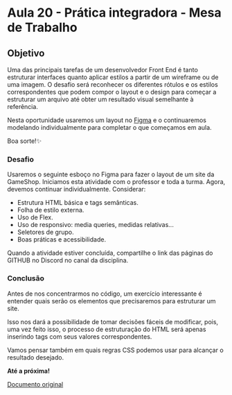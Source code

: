 # Aula 20 - Prática integradora - Mesa de Trabalho

## Objetivo

Uma das principais tarefas de um desenvolvedor Front End é tanto estruturar interfaces quanto aplicar estilos a partir de um wireframe ou de uma imagem. O desafio será reconhecer os diferentes rótulos e os estilos correspondentes que podem compor o layout e o design para começar a estruturar um arquivo até obter um resultado visual semelhante à referência.

Nesta oportunidade usaremos um layout no [Figma](https://https://www.figma.com/file/jWj6ekQOXZoNz2ajxzC9n4/Aula-integradora---Game-Shop?node-id=0%3A1) e o continuaremos modelando individualmente para completar o que começamos em aula.

Boa sorte!✨

### Desafio

Usaremos o seguinte esboço no Figma para fazer o layout de um site da GameShop. Iniciamos esta atividade com o professor e toda a turma. Agora, devemos continuar individualmente. Considerar:

-   Estrutura HTML básica e tags semânticas.
-   Folha de estilo externa.
-   Uso de Flex.
-   Uso de responsivo: media queries, medidas relativas...
-   Seletores de grupo.
-   Boas práticas e acessibilidade.

Quando a atividade estiver concluída, compartilhe o link das páginas do GITHUB no Discord no canal da disciplina.

### Conclusão

Antes de nos concentrarmos no código, um exercício interessante é entender quais serão os elementos que precisaremos para estruturar um site.

Isso nos dará a possibilidade de tomar decisões fáceis de modificar, pois, uma vez feito isso, o processo de estruturação do HTML será apenas inserindo tags com seus valores correspondentes.

Vamos pensar também em quais regras CSS podemos usar para alcançar o resultado desejado.

**Até a próxima!**

[Documento original](https://docs.google.com/document/d/1QUnvVneR9DSMuMH_E5pqTGeL_lYcJfTMj3J6y__DU3w/ 'Documento original')
